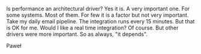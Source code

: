 Is performance an architectural driver? Yes it is. A very important one.
For some systems. Most of them. For few it is a factor but not very
important. Take my daily email pipeline. The integration runs every 15
minutes. But that is OK for me. Would I like a real time integration? Of
course. But other drivers were more important. So as always, "it depends".


Paweł
